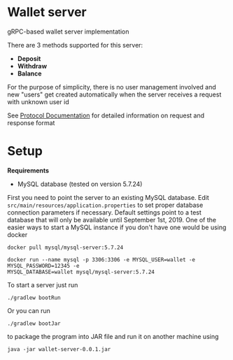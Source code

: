 # Wallet server #

gRPC-based wallet server implementation

There are 3 methods supported for this server:
* **Deposit** 
* **Withdraw**
* **Balance**

For the purpose of simplicity, there is no user management involved and new
 "users" get created automatically when the server receives a request with
  unknown user id
  
See [Protocol Documentation](protobuf.md) for detailed information on request
 and response format
 
# Setup #

**Requirements**
* MySQL database (tested on version 5.7.24)

First you need to point the server to an existing MySQL database. Edit 
`src/main/resources/application.properties` to set proper database connection parameters if 
necessary. Default settings point to a test database that will only be available until September 
1st, 2019. One of the easier ways to start a MySQL instance if you don't have one would be using 
docker
```
docker pull mysql/mysql-server:5.7.24

docker run --name mysql -p 3306:3306 -e MYSQL_USER=wallet -e MYSQL_PASSWORD=12345 -e 
MYSQL_DATABASE=wallet mysql/mysql-server:5.7.24
```

To start a server just run
```
./gradlew bootRun
```
Or you can run
```
./gradlew bootJar
```
to package the program into JAR file and run it on another machine using
```
java -jar wallet-server-0.0.1.jar
```